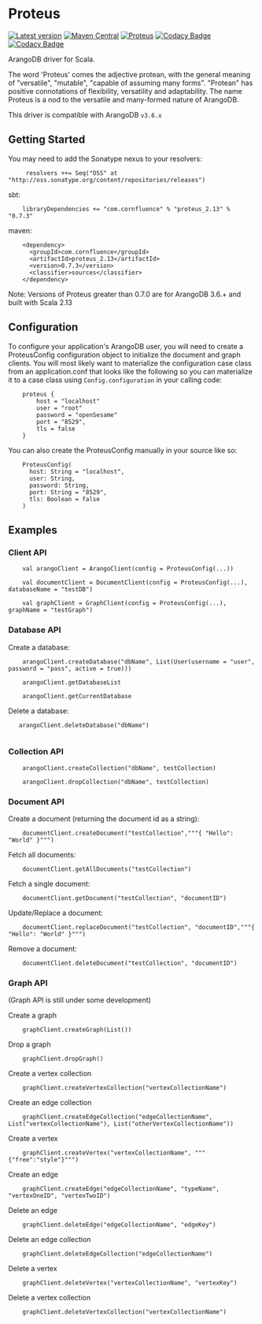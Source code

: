 # Proteus

[![Latest version](https://index.scala-lang.org/charlesahunt/proteus/proteus/latest.svg)](https://index.scala-lang.org/cornfluence/proteus)
[![Maven Central](https://maven-badges.herokuapp.com/maven-central/com.cornfluence/proteus_2.13/badge.svg)](https://maven-badges.herokuapp.com/maven-central/com.cornfluence/proteus_2.13)
[![Proteus](https://circleci.com/gh/com.charlesahunt/proteus.svg?style=svg)](https://app.circleci.com/github/CharlesAHunt/proteus)
[![Codacy Badge](https://api.codacy.com/project/badge/Grade/be829fed3c134f8cbf14c60290651d63)](https://www.codacy.com/app/matthicks/proteus?utm_source=github.com&amp;utm_medium=referral&amp;utm_content=charlesahunt/proteus&amp;utm_campaign=Badge_Grade)
[![Codacy Badge](https://api.codacy.com/project/badge/Coverage/be829fed3c134f8cbf14c60290651d63)](https://www.codacy.com/app/matthicks/proteus?utm_source=github.com&utm_medium=referral&utm_content=cornfluence/proteus&utm_campaign=Badge_Coverage)

ArangoDB driver for Scala.

The word 'Proteus' comes the adjective protean, with the general meaning of "versatile", "mutable", "capable of assuming many forms". "Protean" has positive connotations of flexibility, versatility and adaptability. 
The name Proteus is a nod to the versatile and many-formed nature of ArangoDB.

This driver is compatible with ArangoDB `v3.6.x`

## Getting Started

You may need to add the Sonatype nexus to your resolvers:
``` 
     resolvers ++= Seq("OSS" at "http://oss.sonatype.org/content/repositories/releases")
```

sbt:
```
    libraryDependencies += "com.cornfluence" % "proteus_2.13" % "0.7.3"
```

maven:
```
    <dependency>
      <groupId>com.cornfluence</groupId>
      <artifactId>proteus_2.13</artifactId>
      <version>0.7.3</version>
      <classifier>sources</classifier>
    </dependency>
```

Note: Versions of Proteus greater than 0.7.0 are for ArangoDB 3.6.+ and built with Scala 2.13


## Configuration

To configure your application's ArangoDB user, you will need to create a ProteusConfig configuration object to initialize
  the document and graph clients.  You will most likely want to materialize the configuration case class from an application.conf
  that looks like the following so you can materialize it to a case class using `Config.configuration` in your calling code:
```
    proteus {
        host = "localhost"
        user = "root"
        password = "openSesame"
        port = "8529",
        tls = false
    }
```

You can also create the ProteusConfig manually in your source like so:

```
    ProteusConfig(
      host: String = "localhost",
      user: String,
      password: String,
      port: String = "8529",
      tls: Boolean = false
    )
```

## Examples

### Client API
```
    val arangoClient = ArangoClient(config = ProteusConfig(...))

    val documentClient = DocumentClient(config = ProteusConfig(...), databaseName = "testDB")
            
    val graphClient = GraphClient(config = ProteusConfig(...), graphName = "testGraph")

```
### Database API

Create a database:
```
    arangoClient.createDatabase("dbName", List(User(username = "user", password = "pass", active = true)))
    
    arangoClient.getDatabaseList
    
    arangoClient.getCurrentDatabase
```           
Delete a database:
 ```           
    arangoClient.deleteDatabase("dbName")
            
```            
### Collection API
```
    arangoClient.createCollection("dbName", testCollection)
    
    arangoClient.dropCollection("dbName", testCollection)

```            
### Document API
                        
Create a document (returning the document id as a string):
```
    documentClient.createDocument("testCollection","""{ "Hello": "World" }""")
```           
Fetch all documents:
```
    documentClient.getAllDocuments("testCollection")
```         
Fetch a single document:
```
    documentClient.getDocument("testCollection", "documentID")
```
Update/Replace a document:
```            
    documentClient.replaceDocument("testCollection", "documentID","""{ "Hello": "World" }""")
```            
Remove a document:
```
    documentClient.deleteDocument("testCollection", "documentID")
```            
### Graph API

 (Graph API is still under some development)
 
Create a graph
```
    graphClient.createGraph(List())
``` 
Drop a graph
```
    graphClient.dropGraph()
``` 
Create a vertex collection
```
    graphClient.createVertexCollection("vertexCollectionName")
```
Create an edge collection
```
    graphClient.createEdgeCollection("edgeCollectionName", List("vertexCollectionName"), List("otherVertexCollectionName"))
```
Create a vertex
```
    graphClient.createVertex("vertexCollectionName", """{"free":"style"}""")
```
Create an edge
```
    graphClient.createEdge("edgeCollectionName", "typeName", "vertexOneID", "vertexTwoID")
```            
Delete an edge
```
    graphClient.deleteEdge("edgeCollectionName", "edgeKey")
```
Delete an edge collection
```
    graphClient.deleteEdgeCollection("edgeCollectionName")
```
Delete a vertex
```
    graphClient.deleteVertex("vertexCollectionName", "vertexKey")
```
Delete a vertex collection
```
    graphClient.deleteVertexCollection("vertexCollectionName")
```
